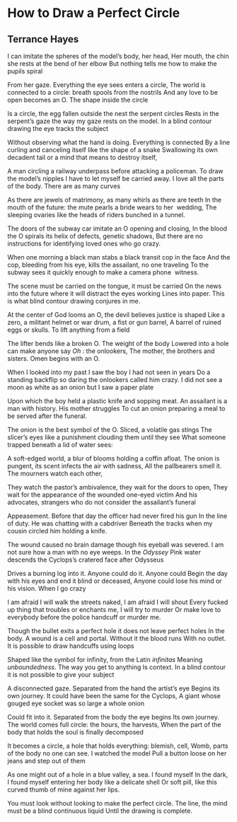 # How to Draw a Perfect Circle
## Terrance Hayes
I can imitate the spheres of the model’s body, her head,
Her mouth, the chin she rests at the bend of her elbow
But nothing tells me how to make the pupils spiral

From her gaze. Everything the eye sees enters a circle,
The world is connected to a circle: breath spools from the nostrils
And any love to be open becomes an O. The shape inside the circle

Is a circle, the egg fallen outside the nest the serpent circles
Rests in the serpent’s gaze the way my gaze rests on the model.
In a blind contour drawing the eye tracks the subject

Without observing what the hand is doing. Everything is connected
By a line curling and canceling itself like the shape of a snake
Swallowing its own decadent tail or a mind that means to destroy itself,

A man circling a railway underpass before attacking a policeman.
To draw the model’s nipples I have to let myself be carried away.
I love all the parts of the body. There are as many curves

As there are jewels of matrimony, as many whirls as there are teeth
In the mouth of the future: the mute pearls a bride wears to her  wedding,
The sleeping ovaries like the heads of riders bunched in a tunnel.

The doors of the subway car imitate an O opening and closing,
In the blood the O spirals its helix of defects, genetic shadows,
But there are no instructions for identifying loved ones who go crazy.

When one morning a black man stabs a black transit cop in the face
And the cop, bleeding from his eye, kills the assailant, no one traveling
To the subway sees it quickly enough to make a camera phone  witness.

The scene must be carried on the tongue, it must be carried
On the news into the future where it will distract the eyes working
Lines into paper. This is what blind contour drawing conjures in me.

At the center of God looms an O, the devil believes justice is shaped
Like a zero, a militant helmet or war drum, a fist or gun barrel,
A barrel of ruined eggs or skulls. To lift anything from a field

The lifter bends like a broken O. The weight of the body
Lowered into a hole can make anyone say _Oh_ : the onlookers,
The mother, the brothers and sisters. Omen begins with an O.

When I looked into my past I saw the boy I had not seen in years
Do a standing backflip so daring the onlookers called him crazy.
I did not see a moon as white as an onion but I saw a paper plate

Upon which the boy held a plastic knife and sopping meat.
An assailant is a man with history. His mother struggles
To cut an onion preparing a meal to be served after the funeral.

The onion is the best symbol of the O. Sliced, a volatile gas stings
The slicer’s eyes like a punishment clouding them until they see
What someone trapped beneath a lid of water sees:

A soft-edged world, a blur of blooms holding a coffin afloat.
The onion is pungent, its scent infects the air with sadness,
All the pallbearers smell it. The mourners watch each other,

They watch the pastor’s ambivalence, they wait for the doors to open,
They wait for the appearance of the wounded one-eyed victim
And his advocates, strangers who do not consider the assailant’s funeral

Appeasement. Before that day the officer had never fired his gun
In the line of duty. He was chatting with a cabdriver
Beneath the tracks when my cousin circled him holding a knife.

The wound caused no brain damage though his eyeball was severed.
I am not sure how a man with no eye weeps. In the _Odyssey_
Pink water descends the Cyclops’s cratered face after Odysseus

Drives a burning log into it. Anyone could do it. Anyone could
Begin the day with his eyes and end it blind or deceased,
Anyone could lose his mind or his vision. When I go crazy

I am afraid I will walk the streets naked, I am afraid I will shout
Every fucked up thing that troubles or enchants me, I will try to murder
Or make love to everybody before the police handcuff or murder me.

Though the bullet exits a perfect hole it does not leave perfect holes
In the body. A wound is a cell and portal. Without it the blood runs
With no outlet. It is possible to draw handcuffs using loops

Shaped like the symbol for infinity, from the Latin _infinitas_
Meaning _unboundedness_. The way you get to anything
Is context. In a blind contour it is not possible to give your subject

A disconnected gaze. Separated from the hand the artist’s eye
Begins its own journey. It could have been the same for the Cyclops,
A giant whose gouged eye socket was so large a whole onion

Could fit into it. Separated from the body the eye begins
Its own journey. The world comes full circle: the hours, the harvests,
When the part of the body that holds the soul is finally decomposed

It becomes a circle, a hole that holds everything: blemish, cell,
Womb, parts of the body no one can see. I watched the model
Pull a button loose on her jeans and step out of them

As one might out of a hole in a blue valley, a sea. I found myself
In the dark, I found myself entering her body like a delicate shell
Or soft pill, like this curved thumb of mine against her lips.

You must look without looking to make the perfect circle.
The line, the mind must be a blind continuous liquid
Until the drawing is complete.
